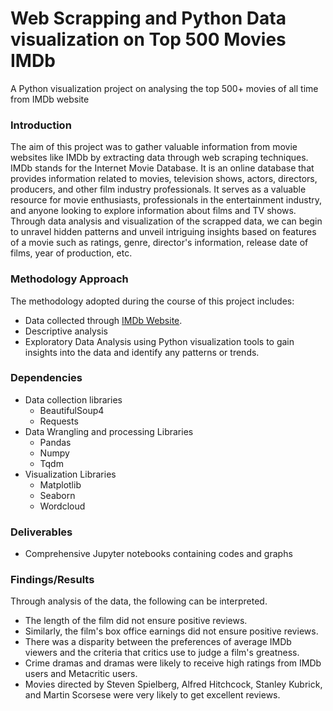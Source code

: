 # Web Scrapping and Python Data visualization on Top 500 Movies IMDb
A Python visualization project on analysing the top 500+ movies of all time from IMDb website

### Introduction ###
The aim of this project was to gather valuable information from movie websites like IMDb by extracting data through web scraping techniques. IMDb stands for the Internet Movie Database. It is an online database that provides information related to movies, television shows, actors, directors, producers, and other film industry professionals. It serves as a valuable resource for movie enthusiasts, professionals in the entertainment industry, and anyone looking to explore information about films and TV shows. Through data analysis and visualization of the scrapped data, we can begin to unravel hidden patterns and unveil intriguing insights based on features of a movie such as ratings, genre, director's information, release date of films, year of production, etc.


### Methodology Approach ### 
The methodology adopted during the course of this project includes:
* Data collected through [IMDb Website](https://www.imdb.com/list/ls062911411/?st_dt=&mode=detail&). 
* Descriptive analysis
* Exploratory Data Analysis using Python visualization tools to gain insights into the data and identify any patterns or trends.
  

### Dependencies ###
* Data collection libraries 
    * BeautifulSoup4
    * Requests
* Data Wrangling and processing Libraries
    * Pandas
    * Numpy
    * Tqdm
* Visualization Libraries
    * Matplotlib
    * Seaborn
    * Wordcloud



### Deliverables ###
* Comprehensive Jupyter notebooks containing codes and graphs

### Findings/Results ###
Through analysis of the data, the following can be interpreted.
* The length of the film did not ensure positive reviews.
* Similarly, the film's box office earnings did not ensure positive reviews.
* There was a disparity between the preferences of average IMDb viewers and the criteria that critics use to judge a film's greatness.
* Crime dramas and dramas were likely to receive high ratings from IMDb users and Metacritic users.
* Movies directed by Steven Spielberg, Alfred Hitchcock, Stanley Kubrick, and Martin Scorsese were very likely to get excellent reviews.
